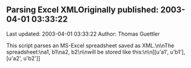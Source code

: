 ## Parsing Excel XMLOriginally published: 2003-04-01 03:33:22 
Last updated: 2003-04-01 03:33:22 
Author: Thomas Guettler 
 
This script parses an MS-Excel spreadsheet saved as XML.\n\nThe spreadsheet:\na1, b1\na2, b2\n\nwill be stored like this:\n\n[[u'a1', u'b1'], [u'a2', u'b2']]